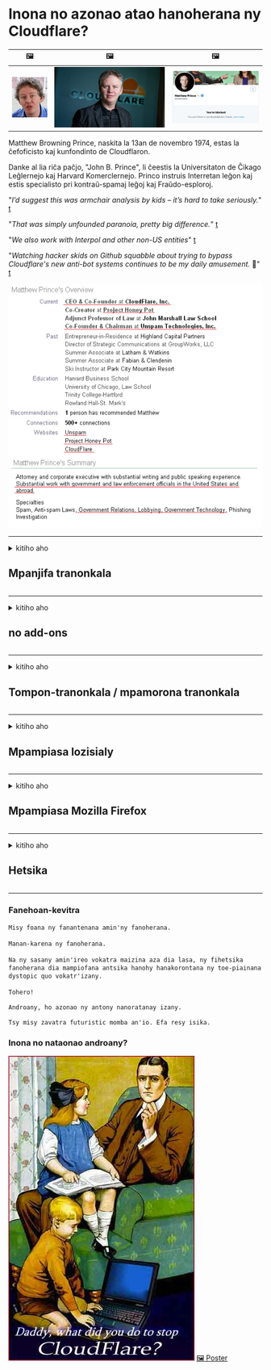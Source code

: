 # Inona no azonao atao hanoherana ny Cloudflare?

| 🖼 | 🖼 | 🖼 |
| --- | --- | --- |
| ![](../image/matthew_prince_teen.jpg) | ![](../image/matthew_prince.jpg) | ![](../image/blockedbymatthewprince.jpg) |


Matthew Browning Prince, naskita la 13an de novembro 1974, estas la ĉefoficisto kaj kunfondinto de Cloudflaron.

Danke al lia riĉa paĉjo, "John B. Prince", li ĉeestis la Universitaton de Ĉikago Leĝlernejo kaj Harvard Komerclernejo.
Princo instruis Interretan leĝon kaj estis specialisto pri kontraŭ-spamaj leĝoj kaj Fraŭdo-esploroj.


"*I’d suggest this was armchair analysis by kids – it’s hard to take seriously.*" [t](https://www.theguardian.com/technology/2015/nov/19/cloudflare-accused-by-anonymous-helping-isis)

"*That was simply unfounded paranoia, pretty big difference.*"  [t](https://twitter.com/xxdesmus/status/992757936123359233)

"*We also work with Interpol and other non-US entities*" [t](https://twitter.com/eastdakota/status/1203028504184360960)

"*Watching hacker skids on Github squabble about trying to bypass Cloudflare's new anti-bot systems continues to be my daily amusement.* 🍿" [t](https://twitter.com/eastdakota/status/1273277839102656515)


![](../image/whoismp.jpg)

---


<details>
<summary>kitiho aho

## Mpanjifa tranonkala
</summary>


- Raha mampiasa Cloudflare ilay tranonkala tianao dia teneno izy ireo tsy hampiasa Cloudflare.
  - Ny fidradradradrana amin'ny media sosialy toy ny Facebook, Reddit, Twitter na Mastodon dia tsy misy mahasamihafa azy. [Ny hetsika dia mafy noho ny tenifototra.](https://twitter.com/phyzonloop/status/1274132092490862594)
  - Miezaha hifandray amin'ny tompona tranokala raha te hanatsara ny tenanao ianao.

[Cloudflare hoy](https://github.com/Eloston/ungoogled-chromium/issues/783):
```
Manoro hevitra anao izahay hanatona ny mpitantana amin'ny serivisy manokana na tranokala izay ifaneraseranao ary mizara ny zavatra niainanao.
```

[Raha tsy mangataka izany ianao dia tsy ho fantatry ny tompona tranonkala mihitsy izany olana izany.](../PEOPLE.md)

![](../image/liberapay.jpg)

[Ohatra mahomby](https://counterpartytalk.org/t/turn-off-cloudflare-on-counterparty-co-plz/164/5).<br>
Manana olana ianao? [Asandrato izao ny feonao.](https://github.com/maraoz/maraoz.github.io/issues/1) Ohatra etsy ambany.

```
Manampy ny sivana ataon'ny orinasa sy ny fanaraha-maso marobe fotsiny ianao.
http://crimeflare.eu.org
```

```
Ny pejin-tranonkalanao dia ao amin'ny zaridaina manokana misy rindrina manokana an'ny CloudFlare.
http://crimeflare.eu.org
```

- Makà fotoana kely hamakiana ny tsiambaratelo momba ny tsiambaratelo momba ny tsiambaratelo.
  - raha ao ambadiky ny Cloudflare ny tranonkala na mampiasa serivisy mifandray amin'ny Cloudflare ny tranokala.

Tokony hanazava ny atao hoe "Cloudflare" izany, ary mangataka alalana hizara ny angon-drakitrao amin'i Cloudflare. Ny tsy fanaovana izany dia hiteraka tsy fahatokisana ary tokony hialana ny tranokala voalaza.

[Ohatra iray momba ny fiainana manokana azo ekena eto](https://archive.is/bDlTz) ("Subprocessors" > "Entity Name")

```
Novakiako ny politikanao momba ny tsiambaratelo ary tsy hitako ny teny Cloudflare.
Laviko ny hizara angon-drakitra aminao raha manohy mamelona ny angon-tsaiko amin'ny Cloudflare ianao.
http://crimeflare.eu.org
```

Ity dia ohatra iray amin'ny politika manokana izay tsy manana ny teny Cloudflare.
[Liberland Jobs](https://archive.is/daKIr) [privacy policy](https://docsend.com/view/feiwyte):

![](../image/cfwontobey.jpg)

Cloudflare dia manana ny politikany manokana.
[Cloudflare dia tia olona doxxing.](https://www.reddit.com/r/GamerGhazi/comments/2s64fe/be_wary_reporting_to_cloudflare/)

Ity misy ohatra tsara ho an'ny fisoratana anarana amin'ny tranokala.
AFAIK, tranokala zero no manao an'io. Hatoky azy ireo ve ianao?

```
Amin'ny fipihana ny "Midira ho an'ny XYZ", dia manaiky ny fepetra momba ny serivisy sy ny tsiambaratelo izahay.
Manaiky ihany koa ianao hizara ny angon-drakitrao amin'ny Cloudflare ary manaiky ihany koa ny fanambarana tsiambaratelon'ny cloudflare.
Raha mamoaka ny mombamomba anao i Cloudflare na tsy mamela anao hifandray amin'ireo mpizara anay dia tsy anay izany. [*]

[ Hiditra Mpikambana ] [ tsy manaiky aho ]
```
[*] [PEOPLE.md](../PEOPLE.md)


- Miezaha tsy hampiasa ny serivisin'izy ireo. Tadidio fa jeren'ny Cloudflare ianao.
  - ["I'm in your TLS, sniffin' your passworz"](../image/iminurtls.jpg)

- Mikaroha tranokala hafa. Misy safidy hafa sy mpanararaotra amin'ny Internet!

- Mandresy lahatra ny namanao hampiasa Tor isan'andro.
  - Ny tsy fitonona anarana no tokony ho fenitry ny Internet misokatra!
  - [Mariho fa tsy tian'ity tetikasa Tor ity ity tetikasa ity.](../HISTORY.md)

</details>

------

<details>
<summary>kitiho aho

## no add-ons
</summary>

- Raha toa ka Firefox, Tor Browser na Chromium Ungoogled no fitetezana anao dia ampiasao ny iray amin'ireto add-on etsy ambany ireto.
  - Raha te hanampy add-on vaovao hafa ianao dia manontania aloha.


| Anarana | Developer | MANAMPY | Afaka manakana | Tsy afaka Mampandre | Chrome |
| -------- | -------- | -------- | -------- | -------- | -------- |
| [Bloku Cloudflaron MITM-Atakon](../subfiles/addon/bcma.md) | #Addon | [ ? ](http://crimeflare.eu.org/) | **ENY**     | **ENY**     |  **ENY** |
| [Ĉu ligoj estas vundeblaj al MITM-atako?](../subfiles/addon/ismm.md) | #Addon | [ ? ](http://crimeflare.eu.org/) | tsy misy     | **ENY**     |  **ENY** |
| [Ĉu ĉi tiuj ligoj blokos Tor-uzanton?](../subfiles/addon/isat.md) | #Addon | [ ? ](http://crimeflare.eu.org/) | tsy misy     | **ENY**     |  **ENY** |
| [Block Cloudflare MITM Attack](https://trac.torproject.org/projects/tor/attachment/ticket/24351/block_cloudflare_mitm_attack-1.0.14.1-an%2Bfx.xpi)<br>[**DELETED BY TOR PROJECT**](../HISTORY.md) | nullius | [ ? ](../tool/block_cloudflare_mitm_fx), [Link](http://crimeflare.eu.org/) | **ENY**     | **ENY**     |  tsy misy |
| [TPRB](http://sw.nnpaefp7pkadbxxkhz2agtbv2a4g5sgo2fbmv3i7czaua354334uqqad.onion/) | Sw | [ ? ](http://sw.nnpaefp7pkadbxxkhz2agtbv2a4g5sgo2fbmv3i7czaua354334uqqad.onion/) | **ENY**     | **ENY**     |  tsy misy |
| [Detect Cloudflare](https://addons.mozilla.org/en-US/firefox/addon/detect-cloudflare/) | Frank Otto | [ ? ](https://github.com/traktofon/cf-detect) | tsy misy     | **ENY**     |  tsy misy |
| [True Sight](https://addons.mozilla.org/en-US/firefox/addon/detect-cloudflare-plus/) | claustromaniac | [ ? ](https://github.com/claustromaniac/detect-cloudflare-plus) | tsy misy     | **ENY**     |  tsy misy |
| [Which Cloudflare datacenter am I visiting?](https://addons.mozilla.org/en-US/firefox/addon/cf-pop/) | 依云 | [ ? ](https://github.com/lilydjwg/cf-pop) | tsy misy     | **ENY**     |  tsy misy |


- "Decentraleyes" dia afaka mampiato ny fifandraisana amin'i "CDNJS (Cloudflare)".
  - Manakana ny fangatahana betsaka tsy hahatratra tamba-jotra izany, ary manompo ireo rakitra eo an-toerana hitazonana ny vohikala tsy ho tapaka.
  - Namaly ilay developer: "[very concerning indeed](https://github.com/Synzvato/decentraleyes/issues/236#issuecomment-352049501)", "[widespread usage severely centralizes the web](https://github.com/Synzvato/decentraleyes/issues/251#issuecomment-366752049)"

- [Azonao atao ihany koa ny manala na tsy matoky ny fanamarinana Cloudflare amin'ny Certificate Authority (CA) anao.](https://www.ssl.com/how-to/remove-root-certificate-firefox/)

</details>

------

<details>
<summary>kitiho aho

## Tompon-tranonkala / mpamorona tranonkala
</summary>


![](../image/word_cloudflarefree.jpg)

- Aza mampiasa vahaolana Cloudflare, Period.
  - Afaka manao tsara kokoa noho izany ianao, marina? [Ity ny fomba hanesorana ny famandrihana Cloudflare, drafitra, domains, na kaonty.](https://support.cloudflare.com/hc/en-us/articles/200167776-Removing-subscriptions-plans-domains-or-accounts)

| 🖼 | 🖼 |
| --- | --- |
| ![](../image/htmlalertcloudflare.jpg) | ![](../image/htmlalertcloudflare2.jpg) |

- Te hanana mpanjifa bebe kokoa? Fantatrao izay hatao. Ny tondro dia "ambony andalana".
  - [Salama, ianao no nanoratra hoe "Raisinay am-pahatsorana ny fiainanao manokana" fa nahazo "Error 403 Proka tsy fantatra anarana tsy voarara" aho.](https://it.slashdot.org/story/19/02/19/0033255/stop-saying-we-take-your-privacy-and-security-seriously) Fa maninona no sakananao ny Tor na VPN? Ary maninona no manakana ny mailaka vonjimaika ianao?

![](../image/anonexist.jpg)

- Ny fampiasana Cloudflare dia hampitombo ny fahatapahana. Tsy afaka miditra amin'ny tranonkalanao ireo mpitsidika raha maty ny mpizara anao na maty i Cloudflare.
  - [Tena noheverinao fa tsy nidina mihitsy i Cloudflare?](https://www.ibtimes.com/cloudflare-down-not-working-sites-producing-504-gateway-timeout-errors-2618008) [Another](https://twitter.com/Jedduff/status/1097875615997399040) [sample](https://twitter.com/search?f=tweets&vertical=default&q=Cloudflare%20is%20having%20problems). [Need more](../PEOPLE.md)?

![](../image/cloudflareinternalerror.jpg)

- Ny fampiasana Cloudflare hanome proxy ny "serivisy API" anao, ny "lozisialy fanavaozana lozisialy" na "feed RSS" dia hanimba ny mpanjifanao. Nisy mpanjifa niantso anao ary nilaza hoe "Tsy afaka mampiasa ny API-nao intsony aho", ary tsy fantatrao izay mitranga. Cloudflare dia afaka manakana mangingina ny mpanjifanao. Mihevitra ve ianao fa tsy maninona?
  - Betsaka ny mpanjifa mpamaky RSS sy serivisy mpamaky RSS an-tserasera. Fa maninona ianao no mamoaka feed RSS raha tsy avelanao hisoratra anarana ny olona?

![](../image/rssfeedovercf.jpg)

- Mila fanamarinana HTTPS ve ianao? Ampiasao ny "Let's Encrypt" na hividy izany amin'ny orinasa CA fotsiny.

- Mila mpizara DNS ve ianao? Tsy afaka manangana mpizara anao manokana? Ahoana ny amin'izy ireo: [Hurricane Electric Free DNS](https://dns.he.net/), [Dyn.com](https://dyn.com/dns/), [1984 Hosting](https://www.1984hosting.com/), [Afraid.Org (Hamafa ny kaontinao raha mampiasa TOR ianao)](https://freedns.afraid.org/)
  - [Alternativoj al DNS](../subfiles/alternative/domaindns.md)

- Mitady serivisy fampiantranoana? Maimaimpoana fotsiny? Ahoana ny amin'izy ireo: [Onion Service](http://vww6ybal4bd7szmgncyruucpgfkqahzddi37ktceo3ah7ngmcopnpyyd.onion/en/security/network-security/tor/onionservices-best-practices), [Free Web Hosting Area](https://freewha.com/), [Autistici/Inventati Web Site Hosting](https://www.autinv5q6en4gpf4.onion/services/website), [Github Pages](https://pages.github.com/), [Surge](https://surge.sh/)
  - [Solon'ny Cloudflare](../subfiles/alternative/cloudflare.md)

- Mampiasa "cloudflare-ipfs.com" ve ianao? [Fantatrao ve fa ratsy ny Cloudflare IPFS?](../PEOPLE.md)

- Mametraha Firewall Application Web toy ny OWASP sy Fail2Ban amin'ny mpizara anao ary ampifanaraho tsara.
  - Tsy vahaolana ny fanakanana ny Tor. Aza saziana ho an'ny mpampiasa ratsy kely fotsiny ny rehetra.

- Ampidiro na sakano ny mpampiasa "Cloudflare Warp" tsy hiditra amin'ny tranonkalanao. Ary omeo antony raha azonao atao.

> Lisitra IP: "[Ny IP an'ny Cloudflare amin'izao fotoana izao](cloudflare_inc/)"

> A: Sakano fotsiny izy ireo

```
server {
...
deny 173.245.48.0/20;
deny 103.21.244.0/22;
deny 103.22.200.0/22;
deny 103.31.4.0/22;
deny 141.101.64.0/18;
deny 108.162.192.0/18;
deny 190.93.240.0/20;
deny 188.114.96.0/20;
deny 197.234.240.0/22;
deny 198.41.128.0/17;
deny 162.158.0.0/15;
deny 104.16.0.0/12;
deny 172.64.0.0/13;
deny 131.0.72.0/22;
deny 2400:cb00::/32;
deny 2606:4700::/32;
deny 2803:f800::/32;
deny 2405:b500::/32;
deny 2405:8100::/32;
deny 2a06:98c0::/29;
deny 2c0f:f248::/32;
...
}
```

> B: Mamily mankany amin'ny pejy fampitandremana

```
http {
...
geo $iscf {
default 0;
173.245.48.0/20 1;
103.21.244.0/22 1;
103.22.200.0/22 1;
103.31.4.0/22 1;
141.101.64.0/18 1;
108.162.192.0/18 1;
190.93.240.0/20 1;
188.114.96.0/20 1;
197.234.240.0/22 1;
198.41.128.0/17 1;
162.158.0.0/15 1;
104.16.0.0/12 1;
172.64.0.0/13 1;
131.0.72.0/22 1;
2400:cb00::/32 1;
2606:4700::/32 1;
2803:f800::/32 1;
2405:b500::/32 1;
2405:8100::/32 1;
2a06:98c0::/29 1;
2c0f:f248::/32 1;
}
...
}

server {
...
if ($iscf) {rewrite ^ https://example.com/cfwsorry.php;}
...
}

<?php
header('HTTP/1.1 406 Not Acceptable');
echo <<<CLOUDFLARED
Thank you for visiting ourwebsite.com!<br />
We are sorry, but we can't serve you because your connection is being intercepted by Cloudflare.<br />
Please read http://crimeflare.eu.org for more information.<br />
CLOUDFLARED;
die();
```

- Atsangano ny Tor Onion Service na ny insite I2P raha mino fahalalahana ianao ary mandray ireo mpampiasa tsy fantatra anarana.

- Mangataha torohevitra amin'ny mpikirakira tranonkala roa hafa an'ny Clearnet / Tor ary manaova namana tsy fantatra anarana!

</details>

------

<details>
<summary>kitiho aho

## Mpampiasa lozisialy
</summary>


- Discord dia mampiasa CloudFlare. Solony? Manoro hevitra izahay [**Briar** (Android)](https://f-droid.org/en/packages/org.briarproject.briar.android/), [Ricochet (PC)](https://ricochet.im/), [Tox + Tor (Android/PC)](https://tox.chat/download.html)
  - Briar dia mampiditra Tor daemon ka tsy mila mametraka Orbot ianao.
  - Qwtch developer, Open Privacy, nofafana ny tetikasa stop_cloudflare avy amin'ny serivisin'izy ireo git tsy misy fampandrenesana.

- Raha mampiasa Debian GNU / Linux, na derivative rehetra ianao, dia misoratra anarana: [bug #831835](https://bugs.debian.org/cgi-bin/bugreport.cgi?bug=831835). Ary raha azonao atao, ampio ny manamarina ny patch, ary ampio ilay mpihazona anao handray ny fehiny marina raha tokony ekena izany.

- Ampirisiho hatrany ireo mpitety tranonkala ireo.

| Anarana | Developer | MANAMPY | fanehoan-kevitra |
| -------- | -------- | -------- | -------- |
| [Ungoogled-Chromium](https://ungoogled-software.github.io/ungoogled-chromium-binaries/) | Eloston | [ ? ](https://github.com/Eloston/ungoogled-chromium) | PC (Win, Mac, Linux)  _!Tor_ |
| [Bromite](https://www.bromite.org/fdroid) | Bromite | [ ? ](https://github.com/bromite/bromite/issues) | Android  _!Tor_ |
| [Tor Browser](https://www.torproject.org/download/) | Tor Project | [ ? ](https://support.torproject.org/) | PC (Win, Mac, Linux)  _Tor_|
| [Tor Browser Android](https://www.torproject.org/download/) | Tor Project | [ ? ](https://support.torproject.org/) | Android  _Tor_|
| [Onion Browser](https://itunes.apple.com/us/app/onion-browser/id519296448?mt=8) | Mike Tigas | [ ? ](https://github.com/OnionBrowser/OnionBrowser/issues) | Apple iOS  _Tor_|
| [GNU/Icecat](https://www.gnu.org/software/gnuzilla/) | GNU | [ ? ](https://www.gnu.org/software/gnuzilla/) | PC (Linux) |
| [IceCatMobile](https://f-droid.org/en/packages/org.gnu.icecat/) | GNU | [ ? ](https://lists.gnu.org/mailman/listinfo/bug-gnuzilla) | Android |
| [Iridium Browser](https://iridiumbrowser.de/about/) | Iridium | [ ? ](https://github.com/iridium-browser/iridium-browser/) | PC (Win, Mac, Linux, OpenBSD) |


Ny tsiambaratelo rindrambaiko hafa dia tsy tanteraka. Tsy midika izany fa "tonga lafatra" ny mpitety Tor.
Tsy misy azo antoka 100% na 100% tsy miankina amin'ny Internet sy ny teknolojia.

- Tsy te hampiasa Tor? Azonao atao ny mampiasa browser rehetra amin'ny Tor daemon.
  - [Mariho fa tsy tia an'io ny tetikasa Tor.](https://support.torproject.org/tbb/tbb-9/) Ampiasao Tor Browser raha afaka manao izany ianao.
- [Ahoana ny fampiasana Chromium amin'ny Tor](../subfiles/chromium_tor.md)


Andao hiresaka momba ny tsiambaratelon'ny rindrambaiko hafa.

- [Raha tena mila mampiasa Firefox ianao dia safidio ny "Firefox ESR".](https://www.mozilla.org/en-US/firefox/organizations/)
  - [Firefox - Spyware Watchdog](https://spyware.neocities.org/articles/firefox.html)
  - [Lavin'i Firefox ny fahalalahana miteny, mandrara ny fahalalahana miteny](https://web.archive.org/web/20200423010026/https://reclaimthenet.org/firefox-rejects-free-speech-bans-free-speech-commenting-plugin-dissenter-from-its-extensions-gallery/)
  - ["100+ downvotes. Toa ny mangataka orinasa lozisialy hifikitra ... ny rindrambaiko dia be loatra ankehitriny."](https://old.reddit.com/r/firefox/comments/gutdiw/weve_got_work_to_do_the_mozilla_blog/fslbbb6/)
  - [Uh, maninona i Firefox no mampiseho ahy rohy misy tohana ao amin'ny bara URL-ko?](https://www.reddit.com/r/firefox/comments/jybx2w/uh_why_is_firefox_showing_me_sponsored_links_in/)
  - [Mozilla - Devoly tonga nofo](https://digdeeper.neocities.org/ghost/mozilla.html)

- [Aza adino, Mozilla dia mampiasa serivisy Cloudflare.](https://www.robtex.com/dns-lookup/www.mozilla.org) [Mampiasa ny serivisy DNS Cloudflare amin'ny vokatrao koa izy ireo.](https://www.theregister.co.uk/2018/03/21/mozilla_testing_dns_encryption/)

- [Nolavin'i Mozilla tamin'ny fomba ofisialy ity tapakila ity.](https://bugzilla.mozilla.org/show_bug.cgi?id=1426618)

- [Vazivazy ny Firefox Focus.](https://github.com/mozilla-mobile/focus-android/issues/1743) [Nanome toky izy ireo fa hamono ny telemetry saingy novain'izy ireo.](https://github.com/mozilla-mobile/focus-android/issues/4210)

- [PaleMoon / Basilisk developer dia tia an'i Cloudflare.](https://github.com/mozilla-mobile/focus-android/issues/1743#issuecomment-345993097)
  - [Pale Moon's Archive Server nijirika sy nanaparitaka malware nandritra ny 18 volana](https://www.reddit.com/r/privacytoolsIO/comments/cc808y/pale_moons_archive_server_hacked_and_spread/)
  - Halany koa ireo mpampiasa Tor - "[Avelao izy hankahala an'i Tor. Heveriko fa ny ankamaroan'ny tranonkala dia tokony ho fankahalana an'i Tor raha jerena ny antony fanararaotana faran'izay avo.](https://github.com/yacy/yacy_search_server/issues/314#issuecomment-565932097)"

- [Manana olana "telefaona an-trano" mafy ny WaterScript](https://spyware.neocities.org/articles/waterfox.html)

- [Google Chrome dia mpitsikilo.](https://www.gnu.org/proprietary/malware-google.en.html)
  - [Google mombamomba ny hetsika nataonao.](https://spyware.neocities.org/articles/chrome.html)

- [Ny SRWare Iron dia manao fifandraisana an-trano telefaona be loatra.](https://spyware.neocities.org/articles/iron.html) Mifandray amin'ny domains google koa izy io.

- [Mpanara-dia ny lisitra Facebook / Twitter mpanamory fotsy.](https://www.bleepingcomputer.com/news/security/facebook-twitter-trackers-whitelisted-by-brave-browser/)
  - [Ity misy olana bebe kokoa.](https://spyware.neocities.org/articles/brave.html)
  - [binance Affiliate ID](https://twitter.com/cryptonator1337/status/1269594587716374528)

- [Microsoft Edge dia mamela ny Facebook handefa kaody Flash ao ambadiky ny lamosin'ireo mpampiasa.](https://www.zdnet.com/article/microsoft-edge-lets-facebook-run-flash-code-behind-users-backs/)

- [Tsy manaja ny fiainanao manokana i Vivaldi.](https://spyware.neocities.org/articles/vivaldi.html)

- [Haavo mpitsikilo Opera: Avo indrindra](https://spyware.neocities.org/articles/opera.html)

- Apple iOS: [Tsy tokony hampiasa iOS mihitsy ianao, indrindra satria malware izany.](https://www.gnu.org/proprietary/malware-apple.html)

Noho izany dia manoro hevitra ny ambony latabatra ihany izahay. Tsy misy zavatra hafa.

</details>

------

<details>
<summary>kitiho aho

## Mpampiasa Mozilla Firefox
</summary>


- Ny "Firefox Nightly" dia handefa fampahalalana ambaratonga debug ho an'ny mpizara Mozilla nefa tsy misy fomba fialana.
  - [Ny mpizara Mozilla dia miteraka Cloudflare](https://www.digwebinterface.com/?hostnames=www.mozilla.org%0D%0Amozilla.cloudflare-dns.com&type=&ns=resolver&useresolver=8.8.4.4&nameservers=)

- Azo atao ny mandrara ny Firefox hifandray amin'ireo mpizara Mozilla.
  - [Torolàlana ho an'ny politikan'i Mozilla](https://github.com/mozilla/policy-templates/blob/master/README.md)
  - Ataovy ao an-tsaina ity fikafika ity mety hijanona tsy hiasa amin'ny kinova intsony satria Mozilla dia tia manao whitelist ny tenany.
  - Mampiasà firewall sy sivana DNS hanakanana azy ireo tanteraka.

"`/distribution/policies.json`"

>     "WebsiteFilter": {
> 		"Block": [
> 		"*://*.mozilla.com/*",
> 		"*://*.mozilla.net/*",
> 		"*://*.mozilla.org/*",
> 		"*://webcompat.com/*",
> 		"*://*.firefox.com/*",
> 		"*://*.thunderbird.net/*",
> 		"*://*.cloudflare.com/*"
> 		]
>     },


- ~~Tatero ny bug amin'ny tracker mozilla, lazao azy ireo tsy hampiasa Cloudflare.~~ Nisy tatitra momba ny bibikely momba ny bugzilla. Betsaka ny olona no nametraka ny ahiahiny, na izany aza, nafenin'ny admin tamin'ny taona 2018 ilay bibikely.

- Azonao atao ny miala amin'ny DoH ao amin'ny Firefox.
  - [Ovao ny DNS default an'ny firefox](../subfiles/change-firefox-dns.md)

![](../image/firefoxdns.jpg)

- [Raha te hampiasa DNS tsy ISP ianao, dia ampiasao ny serivisy OpenNIC Tier2 DNS na ny serivisy tsy Cloudflare DNS.](https://wiki.opennic.org/start)
![](../image/opennic.jpg)
  - Sakano ny Cloudflare miaraka amin'ny DNS. [Crimeflare DNS](../subfiles/service/publicdns.md)

- Azonao atao ny mampiasa Tor ho resolver DNS. [Raha tsy manam-pahaizana Tor ianao dia mametraha fanontaniana eto.](https://tor.stackexchange.com/)

> **Ahoana?**
> 1. Sintomy ny Tor ary apetraho amin'ny solosainao.
> 2. Ampio ity tsipika ity amin'ny fisie "torrc".
> DNSPort 127.0.0.1:53
> 3. Atsaharo ny Tor.
> 4. Apetraho amin'ny "127.0.0.1" ny mpizara DNS an'ny solo-sainao.

</details>

------

<details>
<summary>kitiho aho

## Hetsika
</summary>


- Lazao amin'ny hafa manodidina anao ny loza ateraky ny Cloudflare.

- [Ampio hatsaraina ity tahiry ity.](http://crimeflare.eu.org)
  - Samy ny lisitra, ny tohan-kevitra manohitra azy ary ny antsipiriany.

- [Raketo an-tsoratra ary ataovy imasom-bahoaka ny zavatra tsy mety ataon'ny Cloudflare (sy ny orinasa mitovy aminy), alao antoka fa voatonona ity tahiry ity rehefa manao izany ianao](http://crimeflare.eu.org) :)

- Makà olona maro kokoa mampiasa Tor amin'ny alàlan'ny toerana misy anao mba hahafahan'izy ireo miaina ny tranonkala amin'ny fomba fijery ny faritra samihafa eto amin'izao tontolo izao.

- Manomboka vondrona, amin'ny media sosialy sy ny hena, natokana hanafaka an'izao tontolo izao avy amin'ny Cloudflare.

- Raha mety dia ampifandraiso amin'ireto vondrona ireto ao amin'ity tahiry ity - ity dia mety ho toerana handrindrana ny fiaraha-miasa miaraka amin'ny vondrona.

- [Manomboha coop izay afaka manome safidy hafa tsy miankina amin'ny Cloudflare.](../subfiles/alternative/cloudflare.md)

- Ampahafantaro anay ny fomba hafa azo hanampiana farafaharatsiny mba hiarovan-tena amin'ny sosona Cloudflare.

- Raha mpanjifa Cloudflare ianao dia apetraho ny toe-fiainanao manokana ary andraso izy ireo hanitsakitsaka azy ireo.
  - [Avy eo, ento izy ireo amin'ny fiampangana fanitsakitsahana anti-spam / privacy.](https://twitter.com/thexpaw/status/1108424723233419264)

- Raha any Etazonia ianao ary ny tranokala resahina dia banky na mpitan-kaonty, manandrana mitondra tsindry ara-dalàna ao ambanin'ny lalàna Gramm – Leach – Bliley, na ny lalàna amerikanina manana DIsability ary avereno atoro anay hoe tonga aiza ianao .

- Raha tranokalan'ny governemanta ny tranonkala, manandrama mitondra tsindry ara-dalàna eo ambanin'ny fanitsiana voalohany ny lalàm-panorenana amerikana.

- Raha olom-pirenena eoropeanina ianao dia mifandraisa amin'ny tranokala handefasana ny mombamomba anao ao ambanin'ny General Data Protection Regulation. Raha mandà tsy hanome anao ny mombamomba anao izy ireo dia fandikana ny lalàna izany.

- Ho an'ireo orinasa milaza ho manolotra serivisy ao amin'ny tranonkalany dia andramo ny milaza azy ireo ho "doka diso" amin'ireo fikambanana miaro ny mpanjifa sy BBB. Ireo tranonkala Cloudflare dia tompoin'ny mpizara Cloudflare.

- [Ny ITU dia manome sosokevitra ao amin'ny tontolon-kevitra amerikanina fa ny Cloudflare dia manomboka mihalehibe ka mety hampidinina amin'izy ireo ny lalàna antitrust.](https://www.itu.int/en/ITU-T/Workshops-and-Seminars/20181218/Documents/Geoff_Huston_Presentation.pdf)

- Azo eritreretina fa ny GNU GPL kinova faha-4 dia mety ahitana fepetra tsy manangona ny kaody loharano ao ambadiky ny serivisy toy izany, mitaky ny GPLv4 rehetra sy ny programa taty aoriana izay farafaharatsiny mba ahazoana miditra ny kaody loharano amin'ny alàlan'ny fitaovana tsy manavakavaka ireo mpampiasa Tor.

- [Se vi uzas Mastodon bonvolu sekvi la konton Mitigator](../subfiles/service/altlink.md).

</details>

------

### Fanehoan-kevitra

```
Misy foana ny fanantenana amin'ny fanoherana.

Manan-karena ny fanoherana.

Na ny sasany amin'ireo vokatra maizina aza dia lasa, ny fihetsika fanoherana dia mampiofana antsika hanohy hanakorontana ny toe-piainana dystopic quo vokatr'izany.

Tohero!
```

```
Androany, ho azonao ny antony nanoratanay izany.
```

```
Tsy misy zavatra futuristic momba an'io. Efa resy isika.
```

### Inona no nataonao androany?


![](../image/stopcf.jpg) [🖼 Poster](../image/poster/README.md)
